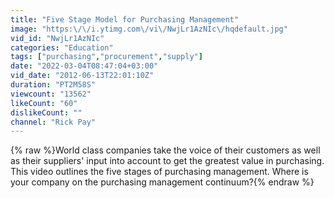 ```yaml
---
title: "Five Stage Model for Purchasing Management"
image: "https:\/\/i.ytimg.com\/vi\/NwjLr1AzNIc\/hqdefault.jpg"
vid_id: "NwjLr1AzNIc"
categories: "Education"
tags: ["purchasing","procurement","supply"]
date: "2022-03-04T08:47:04+03:00"
vid_date: "2012-06-13T22:01:10Z"
duration: "PT2M58S"
viewcount: "13562"
likeCount: "60"
dislikeCount: ""
channel: "Rick Pay"
---
```

{% raw %}World class companies take the voice of their customers as well as their suppliers' input into account to get the greatest value in purchasing. This video outlines the five stages of purchasing management. Where is your company on the purchasing management continuum?{% endraw %}
